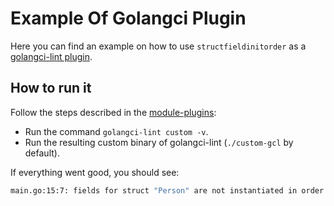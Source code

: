 # Example Of Golangci Plugin

Here you can find an example on how to use `structfieldinitorder` as a [golangci-lint plugin][plugin].

## How to run it

Follow the steps described in the [module-plugins][plugin]:

+ Run the command `golangci-lint custom -v`.
+ Run the resulting custom binary of golangci-lint (`./custom-gcl` by default).

If everything went good, you should see:

```bash
main.go:15:7: fields for struct "Person" are not instantiated in order (structfieldinitorder)
```

[plugin]: https://golangci-lint.run/plugins/module-plugins
